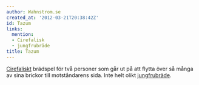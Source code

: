 ```yaml
---
author: Wahnstrom.se
created_at: '2012-03-21T20:38:42Z'
id: Tazum
links:
  mention:
  - Cirefalisk
  - jungfrubräde
title: Tazum
---
```


[Cirefaliskt] brädspel för två personer som går ut på att flytta över så många av sina brickor till
motståndarens sida. Inte helt olikt [jungfrubräde].

  [Cirefaliskt]: Cirefalisk
  [jungfrubräde]: jungfrubräde